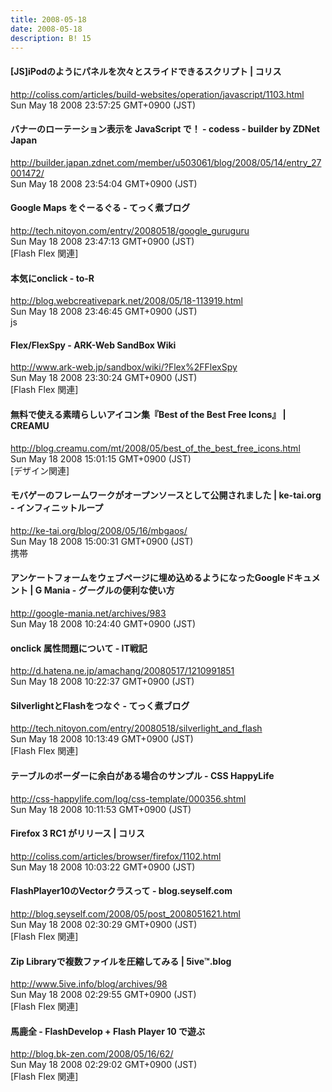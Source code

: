 ```yaml
---
title: 2008-05-18
date: 2008-05-18
description: B! 15
---
```


####   [JS]iPodのようにパネルを次々とスライドできるスクリプト | コリス
http://coliss.com/articles/build-websites/operation/javascript/1103.html<br>
Sun May 18 2008 23:57:25 GMT+0900 (JST)<br>


#### バナーのローテーション表示を JavaScript で！ - codess - builder by ZDNet Japan
http://builder.japan.zdnet.com/member/u503061/blog/2008/05/14/entry_27001472/<br>
Sun May 18 2008 23:54:04 GMT+0900 (JST)<br>


#### Google Maps をぐーるぐる - てっく煮ブログ
http://tech.nitoyon.com/entry/20080518/google_guruguru<br>
Sun May 18 2008 23:47:13 GMT+0900 (JST)<br>
[Flash Flex 関連]


#### 本気にonclick - to-R
http://blog.webcreativepark.net/2008/05/18-113919.html<br>
Sun May 18 2008 23:46:45 GMT+0900 (JST)<br>
js


#### Flex/FlexSpy - ARK-Web SandBox Wiki
http://www.ark-web.jp/sandbox/wiki/?Flex%2FFlexSpy<br>
Sun May 18 2008 23:30:24 GMT+0900 (JST)<br>
[Flash Flex 関連]


#### 無料で使える素晴らしいアイコン集『Best of the Best Free Icons』 | CREAMU
http://blog.creamu.com/mt/2008/05/best_of_the_best_free_icons.html<br>
Sun May 18 2008 15:01:15 GMT+0900 (JST)<br>
[デザイン関連]


#### モバゲーのフレームワークがオープンソースとして公開されました | ke-tai.org - インフィニットループ
http://ke-tai.org/blog/2008/05/16/mbgaos/<br>
Sun May 18 2008 15:00:31 GMT+0900 (JST)<br>
携帯


#### アンケートフォームをウェブページに埋め込めるようになったGoogleドキュメント | G Mania - グーグルの便利な使い方
http://google-mania.net/archives/983<br>
Sun May 18 2008 10:24:40 GMT+0900 (JST)<br>


####  onclick 属性問題について - IT戦記
http://d.hatena.ne.jp/amachang/20080517/1210991851<br>
Sun May 18 2008 10:22:37 GMT+0900 (JST)<br>


#### SilverlightとFlashをつなぐ - てっく煮ブログ
http://tech.nitoyon.com/entry/20080518/silverlight_and_flash<br>
Sun May 18 2008 10:13:49 GMT+0900 (JST)<br>
[Flash Flex 関連]


#### テーブルのボーダーに余白がある場合のサンプル - CSS HappyLife
http://css-happylife.com/log/css-template/000356.shtml<br>
Sun May 18 2008 10:11:53 GMT+0900 (JST)<br>


####   Firefox 3 RC1 がリリース | コリス
http://coliss.com/articles/browser/firefox/1102.html<br>
Sun May 18 2008 10:03:22 GMT+0900 (JST)<br>


#### FlashPlayer10のVectorクラスって - blog.seyself.com
http://blog.seyself.com/2008/05/post_2008051621.html<br>
Sun May 18 2008 02:30:29 GMT+0900 (JST)<br>
[Flash Flex 関連]


#### Zip Libraryで複数ファイルを圧縮してみる | 5ive™.blog
http://www.5ive.info/blog/archives/98<br>
Sun May 18 2008 02:29:55 GMT+0900 (JST)<br>
[Flash Flex 関連]


#### 馬鹿全 - FlashDevelop + Flash Player 10 で遊ぶ
http://blog.bk-zen.com/2008/05/16/62/<br>
Sun May 18 2008 02:29:02 GMT+0900 (JST)<br>
[Flash Flex 関連]


